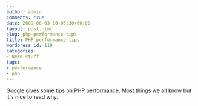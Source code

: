 ```yaml
---
author: admin
comments: true
date: 2009-08-03 10:05:30+00:00
layout: post.html
slug: php-performance-tips
title: PHP performance tips
wordpress_id: 119
categories:
- Nerd stuff
tags:
- performance
- php
---
```


Google gives some tips on [PHP performance](http://code.google.com/intl/nl/speed/articles/optimizing-php.html). Most things we all know but it's nice to read why.

